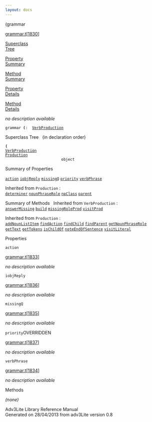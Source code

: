 ```yaml
---
layout: docs
---
```

<span class="title">(</span><span class="type">grammar</span>

[grammar.t](../file/grammar.t.html)\[[1830](../source/grammar.t.html#1830)\]

[Superclass  
Tree](#_SuperClassTree_)

[Property  
Summary](#_PropSummary_)

[Method  
Summary](#_MethodSummary_)

[Property  
Details](#_Properties_)

[Method  
Details](#_Methods_)



*no description available*

`grammar `**[](../object/.html)`(`**` :   `[`VerbProduction`](../object/VerbProduction.html)



<span id="_SuperClassTree_"></span>



<span class="hdln">Superclass Tree</span>   (in declaration order)



**`(`**  
[`VerbProduction`](../object/VerbProduction.html)  
[`Production`](../object/Production.html)  
`                         object`  
<span id="_PropSummary_"></span>



<span class="hdln">Summary of Properties</span>  



[`action`](#action) [`iobjReply`](#iobjReply) [`missingQ`](#missingQ) [`priority`](#priority) [`verbPhrase`](#verbPhrase)



Inherited from `Production` :  
[`determiner`](../object/Production.html#determiner) [`nounPhraseRole`](../object/Production.html#nounPhraseRole) [`npClass`](../object/Production.html#npClass) [`parent`](../object/Production.html#parent)

<span id="_MethodSummary_"></span>



<span class="hdln">Summary of Methods</span>  
Inherited from `VerbProduction` :  
[`answerMissing`](../object/VerbProduction.html#answerMissing) [`build`](../object/VerbProduction.html#build) [`missingRoleProd`](../object/VerbProduction.html#missingRoleProd) [`visitProd`](../object/VerbProduction.html#visitProd)

Inherited from `Production` :  
[`addNounListItem`](../object/Production.html#addNounListItem) [`findAction`](../object/Production.html#findAction) [`findChild`](../object/Production.html#findChild) [`findParent`](../object/Production.html#findParent) [`getNounPhraseRole`](../object/Production.html#getNounPhraseRole) [`getText`](../object/Production.html#getText) [`getTokens`](../object/Production.html#getTokens) [`isChildOf`](../object/Production.html#isChildOf) [`noteEndOfSentence`](../object/Production.html#noteEndOfSentence) [`visitLiteral`](../object/Production.html#visitLiteral)

<span id="_Properties_"></span>



<span class="hdln">Properties</span>  



<span id="action"></span>

`action`

[grammar.t](../file/grammar.t.html)\[[1833](../source/grammar.t.html#1833)\]



*no description available*



<span id="iobjReply"></span>

`iobjReply`

[grammar.t](../file/grammar.t.html)\[[1836](../source/grammar.t.html#1836)\]



*no description available*



<span id="missingQ"></span>

`missingQ`

[grammar.t](../file/grammar.t.html)\[[1835](../source/grammar.t.html#1835)\]



*no description available*



<span id="priority"></span>

`priority`<span class="rem">OVERRIDDEN</span>

[grammar.t](../file/grammar.t.html)\[[1837](../source/grammar.t.html#1837)\]



*no description available*



<span id="verbPhrase"></span>

`verbPhrase`

[grammar.t](../file/grammar.t.html)\[[1834](../source/grammar.t.html#1834)\]



*no description available*



<span id="_Methods_"></span>



<span class="hdln">Methods</span>  



*(none)*



Adv3Lite Library Reference Manual  
Generated on 28/04/2013 from adv3Lite version 0.8


